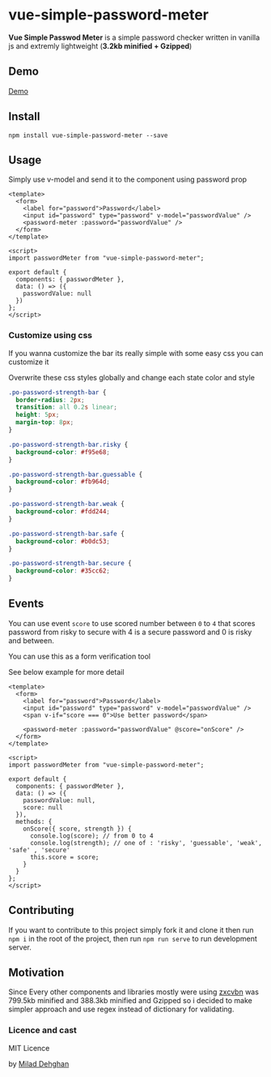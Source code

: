 # vue-simple-password-meter

**Vue Simple Passwod Meter** is a simple password checker written in vanilla js and extremly lightweight (**3.2kb minified + Gzipped**)

## Demo

[Demo](https://miladd3.github.io/vue-simple-password-meter/)

## Install

`npm install vue-simple-password-meter --save`

## Usage

Simply use v-model and send it to the component using password prop

```vue
<template>
  <form>
    <label for="password">Password</label>
    <input id="password" type="password" v-model="passwordValue" />
    <password-meter :password="passwordValue" />
  </form>
</template>

<script>
import passwordMeter from "vue-simple-password-meter";

export default {
  components: { passwordMeter },
  data: () => ({
    passwordValue: null
  })
};
</script>
```

### Customize using css

If you wanna customize the bar its really simple with some easy css you can customize it

Overwrite these css styles globally and change each state color and style

```css
.po-password-strength-bar {
  border-radius: 2px;
  transition: all 0.2s linear;
  height: 5px;
  margin-top: 8px;
}

.po-password-strength-bar.risky {
  background-color: #f95e68;
}

.po-password-strength-bar.guessable {
  background-color: #fb964d;
}

.po-password-strength-bar.weak {
  background-color: #fdd244;
}

.po-password-strength-bar.safe {
  background-color: #b0dc53;
}

.po-password-strength-bar.secure {
  background-color: #35cc62;
}
```

## Events

You can use event `score` to use scored number between `0` to `4` that scores password from risky to secure with 4 is a secure password and 0 is risky and between.

You can use this as a form verification tool

See below example for more detail

```vue
<template>
  <form>
    <label for="password">Password</label>
    <input id="password" type="password" v-model="passwordValue" />
    <span v-if="score === 0">Use better password</span>

    <password-meter :password="passwordValue" @score="onScore" />
  </form>
</template>

<script>
import passwordMeter from "vue-simple-password-meter";

export default {
  components: { passwordMeter },
  data: () => ({
    passwordValue: null,
    score: null
  }),
  methods: {
    onScore({ score, strength }) {
      console.log(score); // from 0 to 4
      console.log(strength); // one of : 'risky', 'guessable', 'weak', 'safe' , 'secure' 
      this.score = score;
    }
  }
};
</script>
```

## Contributing

If you want to contribute to this project simply fork it and clone it then run
`npm i`
in the root of the project, then run
`npm run serve`
to run development server.

## Motivation

Since Every other components and libraries mostly were using [zxcvbn](https://github.com/dropbox/zxcvbn) was 799.5kb minified and 388.3kb minified and Gzipped so i decided to make simpler approach and use regex instead of dictionary for validating.

### Licence and cast

MIT Licence

by [Milad Dehghan](https://dehghan.net)
